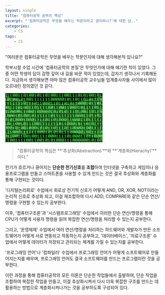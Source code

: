 ```yaml
---
layout: single
title: "컴퓨터공학 공부의 핵심"
excerpt: "'컴퓨터공학은 무엇을 배우는 학문이라고 생각하나?'에 대한 답.."
categories:
	- CS
tags:
	- CS
---
```




"여러분은 컴퓨터공학은 무엇을 배우는 학문인지에 대해 생각해본적 있나요?"

학부시절 수업 시간에 '컴퓨터공학의 본질'은 무엇인가에 대해 얘기한 적이 있었다. 그 중 어떤 학생의 답이 감명 깊어 내 길을 바꾼 적이 있었는데, 갑자기 생각나서 기록해둔다.
지금와서 생각해보면 아마 많은 컴퓨터공학 교수님들 업계종사자들 사이에서 많이 오르내린 정의였던 것 같다.



![0and1](../_images/2022-10-03-first/0and1.jpeg)



> "컴퓨터공학의 핵심은 **'추상화(Abstraction)'**와 **'계층화(Hierachy)'**이다."

전기가 흐르거나 끊어지는 **단순한 전기신호**를 **조합**하여 인터넷을 구축하고 게임이나 응용프로그램을 만들고 스마트폰을 사용할 수 있게 만드는 것은 결국 추상화와 계층화를 통해 구현되는 것이다.

'디지털논리회로' 수업에서 회로상 전기적 신호가 어떻게 AND, OR, XOR, NOT이라는 논리적 신호로 추상화 되고, 이걸 재조합하여 다시 ADD, COMPARE와 같은 단순 연산/명령을 구현할 수 있는지 공부한다.

이후, '컴퓨터구조론'과 '시스템프로그래밍' 수업에서 이러한 단순 연산/명령을 통해 CPU가 어떻게 사용자 명령을 읽어 복잡한 연산/명령을 처리할 수 있는지 공부한다.

그리고, '운영체제' 수업에서 여러 연산/명령을 처리하는 하드웨어와 개발자가 만든 소프트웨어가 어떻게 서로 연동되고 작동하는지 공부하고, '데이터베이스', '자료구조론' 수업에서 어떻게 데이터가 저장되고 관리되는 체계를 가질 수 있는지를 공부한다.

'프로그래밍 언어'나 '컴파일러' 수업에서 프로그래밍 언어가 어떻게 소프트웨어로 만들어지는지를 배우며, 프로그래밍 언어도 결국 소프트웨어를 만드는 프로그램이란 것을 공부한다.

이런 과정을 통해 컴퓨터공학의 모든 이론은 단순한 작업들에서 출발하여, 단순 작업을 조합하여 복잡한 작업을 만들고, 이걸 추상화시켜서 다시 더욱 복잡한 구조를 만드는 데 활용하는 방법으로 계층화시켜나가는 것을 공부하도록 구성되어 있다.

